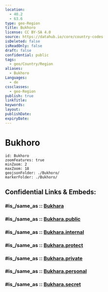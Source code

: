 ```yaml
---
location:
  - 40.2
  - 63.6
type: geo-Region
title: Bukhoro
license: CC BY-SA 4.0
source: https://datahub.io/core/country-codes
isDeleted: false
isReadOnly: false
draft: false
confidential: public
tags:
  - geo/Country/Region
aliases:
  - Bukhoro
Languages:
  - de
cssclasses:
  - geo-Region
publish: true
linkTitle:
keywords:
layout:
publishDate:
expiryDate:
---
```


# Bukhoro

```leaflet
id: Bukhoro
zoomFeatures: true 
minZoom: 2 
maxZoom: 18
geojsonFolder: ./Bukhoro/
markerFolder: ./Bukhoro/
```


## Confidential Links & Embeds: 

### #is_/same_as :: [Bukhara](/_Standards/Earth/Continent/Asia/Asia~Central/Uzbekistan/Regions~Uzbekistan/Bukhara.md) 

### #is_/same_as :: [Bukhara.public](/_public/Earth/Continent/Asia/Asia~Central/Uzbekistan/Regions~Uzbekistan/Bukhara.public.md) 

### #is_/same_as :: [Bukhara.internal](/_internal/Earth/Continent/Asia/Asia~Central/Uzbekistan/Regions~Uzbekistan/Bukhara.internal.md) 

### #is_/same_as :: [Bukhara.protect](/_protect/Earth/Continent/Asia/Asia~Central/Uzbekistan/Regions~Uzbekistan/Bukhara.protect.md) 

### #is_/same_as :: [Bukhara.private](/_private/Earth/Continent/Asia/Asia~Central/Uzbekistan/Regions~Uzbekistan/Bukhara.private.md) 

### #is_/same_as :: [Bukhara.personal](/_personal/Earth/Continent/Asia/Asia~Central/Uzbekistan/Regions~Uzbekistan/Bukhara.personal.md) 

### #is_/same_as :: [Bukhara.secret](/_secret/Earth/Continent/Asia/Asia~Central/Uzbekistan/Regions~Uzbekistan/Bukhara.secret.md)

